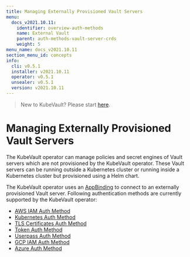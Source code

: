 ```yaml
---
title: Managing Externally Provisioned Vault Servers
menu:
  docs_v2021.10.11:
    identifier: overview-auth-methods
    name: External Vault
    parent: auth-methods-vault-server-crds
    weight: 5
menu_name: docs_v2021.10.11
section_menu_id: concepts
info:
  cli: v0.5.1
  installer: v2021.10.11
  operator: v0.5.1
  unsealer: v0.5.1
  version: v2021.10.11
---
```


> New to KubeVault? Please start [here](/docs/v2021.10.11/concepts/README).

# Managing Externally Provisioned Vault Servers

The KubeVault operator can manage policies and secret engines of Vault servers which are not provisioned by the KubeVault operator. These Vault servers can be running outside a Kubernetes cluster or running inside a Kubernetes cluster but provisioned using a Helm chart.

The KubeVault operator uses an [AppBinding](/docs/v2021.10.11/concepts/vault-server-crds/auth-methods/appbinding) to connect to an externally provisioned Vault server. Following authentication methods are currently supported by the KubeVault operator:

- [AWS IAM Auth Method](/docs/v2021.10.11/concepts/vault-server-crds/auth-methods/aws-iam)
- [Kubernetes Auth Method](/docs/v2021.10.11/concepts/vault-server-crds/auth-methods/kubernetes)
- [TLS Certificates Auth Method](/docs/v2021.10.11/concepts/vault-server-crds/auth-methods/tls)
- [Token Auth Method](/docs/v2021.10.11/concepts/vault-server-crds/auth-methods/token)
- [Userpass Auth Method](/docs/v2021.10.11/concepts/vault-server-crds/auth-methods/userpass)
- [GCP IAM Auth Method](/docs/v2021.10.11/concepts/vault-server-crds/auth-methods/gcp-iam)
- [Azure Auth Method](/docs/v2021.10.11/concepts/vault-server-crds/auth-methods/azure)
